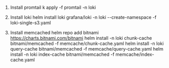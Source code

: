 1. Install promtail
k apply -f promtail  -n loki

2. Install loki
helm install loki grafana/loki -n loki --create-namespace -f loki-single-s3.yaml 

3. Install memcached
helm repo add bitnami https://charts.bitnami.com/bitnami
helm install -n loki chunk-cache bitnami/memcached -f memcache/chunk-cache.yaml
helm install -n loki query-cache bitnami/memcached -f memcache/query-cache.yaml
helm install -n loki index-cache bitnami/memcached -f memcache/index-cache.yaml